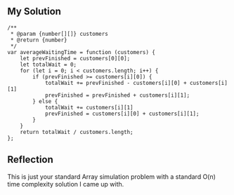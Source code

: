 ## My Solution

```
/**
 * @param {number[][]} customers
 * @return {number}
 */
var averageWaitingTime = function (customers) {
    let prevFinished = customers[0][0];
    let totalWait = 0;
    for (let i = 0; i < customers.length; i++) {
        if (prevFinished >= customers[i][0]) {
            totalWait += prevFinished - customers[i][0] + customers[i][1]
            prevFinished = prevFinished + customers[i][1];
        } else {
            totalWait += customers[i][1]
            prevFinished = customers[i][0] + customers[i][1];
        }
    }
    return totalWait / customers.length;
};
```

## Reflection

This is just your standard Array simulation problem with a standard O(n) time complexity solution I came up with.
